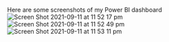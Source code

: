 Here are some screenshots of my Power BI dashboard![Screen Shot 2021-09-11 at 11 52 17 pm](https://user-images.githubusercontent.com/74887446/132951174-79ee34c7-579c-44e9-9a6f-fc027c33bccf.png)
![Screen Shot 2021-09-11 at 11 52 49 pm](https://user-images.githubusercontent.com/74887446/132951177-69a3f3ea-1658-4b19-891e-24252667b4fe.png)
![Screen Shot 2021-09-11 at 11 53 11 pm](https://user-images.githubusercontent.com/74887446/132951179-f4ac64da-5dad-47bd-b3b0-7361acd986e5.png)

